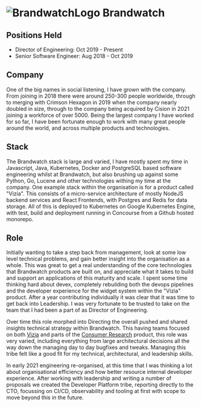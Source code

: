 # ![BrandwatchLogo](https://pbs.twimg.com/profile_images/1143503379915825153/QBozubV-_400x400.jpg) Brandwatch

## Positions Held
* Director of Engineering: Oct 2019 - Present
* Senior Software Engineer: Aug 2018 - Oct 2019

## Company
One of the big names in social listening, I have grown with the company. From joining in 2018 there were around 250-300 people worldwide, through to merging with Crimson Hexagon in 2019 when the company nearly doubled in size, through to the company being acquired by Cision in 2021 joining a workforce of over 5000.
Being the largest company I have worked for so far, I have been fortunate enough to work with many great people around the world, and across multiple products and technologies.

## Stack
The Brandwatch stack is large and varied, I have mostly spent my time in Javascript, Java, Kubernetes, Docker and PostgreSQL based software engineering whilst at Brandwatch, but also brushing up against some Python, Go, Lucene and other technologies withing my time at the company.
One example stack within the organisation is for a product called "Vizia". This consists of a micro-service architecture of mostly NodeJS backend services and React Frontends, with Postgres and Redis for data storage. All of this is deployed to Kubernetes on Google Kubernetes Engine, with test, build and deployment running in Concourse from a Github hosted monorepo.

## Role
Initially wanting to take a step back from management, look at some low level technical problems, and gain better insight into the organisation as a whole. This was great to get a real understanding of the core technologies that Brandwatch products are built on, and appreciate what it takes to build and support an applications of this maturity and scale.
I spent some time thinking hard about devex, completely rebuilding both the devops pipelines and the developer experience for the widget system within the "Vizia" product. After a year contributing individually it was clear that it was time to get back into Leadership. I was very fortunate to be trusted to take on the team that I had been a part of as Director of Engineering.

Over time this role morphed into Directing the overall pushed and shared insights technical strategy within Brandwatch. This having teams focused on both [Vizia](https://www.brandwatch.com/products/vizia/) and parts of the [Consumer Research](https://www.brandwatch.com/products/consumer-research/) product, this role was very varied, including everything from large architectural decisions all the way down the managing day to day bugfixes and tweaks. Managing this tribe felt like a good fit for my technical, architectural, and leadership skills.

In early 2021 engineering re-organised, at this time that I was thinking a lot about organisational efficiency and how better resource internal developer experience. After working with leadership and writing a number of proposals we created the Developer Platform tribe, reporting directly to the CTO, focussing on CI/CD, observability and tooling at first with scope to move beyond this in the future. 